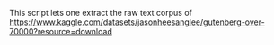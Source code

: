This script lets one extract the raw text corpus of https://www.kaggle.com/datasets/jasonheesanglee/gutenberg-over-70000?resource=download
